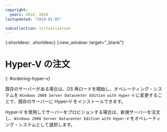 ```yaml
---
copyright:
  years: 2014, 2018
lastupdated: "2018-01-05"

subcollection: virtualization
---
```

{:shortdesc: .shortdesc}
{:new_window: target="_blank"}

# Hyper-V の注文
{: #ordering-hyper-v}

既存のサーバーがある場合は、OS 再ロードを開始し、オペレーティング・システムを `Windows 2008 Server Datacenter Edition with Hyper-V` に変更することで、既存のサーバーに Hyper-V をインストールできます。

Hyper-V を使用してサーバーをプロビジョンする場合は、新規サーバーを注文し、`Windows 2008 Server Datacenter Edition with Hyper-V` をオペレーティング・システムとして選択します。
